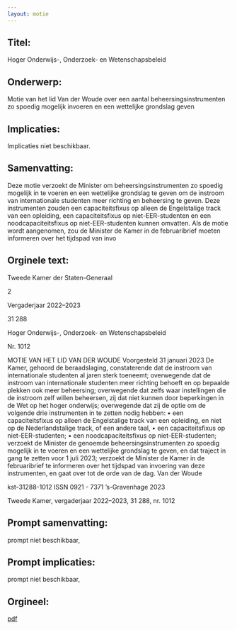 ```yaml
---
layout: motie
---
```

## Titel:
Hoger Onderwijs-, Onderzoek- en Wetenschapsbeleid
## Onderwerp:
Motie van het lid Van der Woude over een aantal beheersingsinstrumenten zo spoedig mogelijk invoeren en een wettelijke grondslag geven 
## Implicaties:
Implicaties niet beschikbaar.
## Samenvatting:

Deze motie verzoekt de Minister om beheersingsinstrumenten zo spoedig mogelijk in te voeren en een wettelijke grondslag te geven om de instroom van internationale studenten meer richting en beheersing te geven. Deze instrumenten zouden een capaciteitsfixus op alleen de Engelstalige track van een opleiding, een capaciteitsfixus op niet-EER-studenten en een noodcapaciteitsfixus op niet-EER-studenten kunnen omvatten. Als de motie wordt aangenomen, zou de Minister de Kamer in de februaribrief moeten informeren over het tijdspad van invo
## Orginele text:


Tweede Kamer der Staten-Generaal

2

Vergaderjaar 2022–2023

31 288

Hoger Onderwijs-, Onderzoek- en
Wetenschapsbeleid

Nr. 1012

MOTIE VAN HET LID VAN DER WOUDE
Voorgesteld 31 januari 2023
De Kamer,
gehoord de beraadslaging,
constaterende dat de instroom van internationale studenten al jaren sterk
toeneemt;
overwegende dat de instroom van internationale studenten meer richting
behoeft en op bepaalde plekken ook meer beheersing;
overwegende dat zelfs waar instellingen die de instroom zelf willen
beheersen, zij dat niet kunnen door beperkingen in de Wet op het hoger
onderwijs;
overwegende dat zij de optie om de volgende drie instrumenten in te
zetten nodig hebben:
• een capaciteitsfixus op alleen de Engelstalige track van een opleiding,
en niet op de Nederlandstalige track, of een andere taal,
• een capaciteitsfixus op niet-EER-studenten;
• een noodcapaciteitsfixus op niet-EER-studenten;
verzoekt de Minister de genoemde beheersingsinstrumenten zo spoedig
mogelijk in te voeren en een wettelijke grondslag te geven, en dat traject
in gang te zetten voor 1 juli 2023;
verzoekt de Minister de Kamer in de februaribrief te informeren over het
tijdspad van invoering van deze instrumenten,
en gaat over tot de orde van de dag.
Van der Woude

kst-31288-1012
ISSN 0921 - 7371
’s-Gravenhage 2023

Tweede Kamer, vergaderjaar 2022–2023, 31 288, nr. 1012


## Prompt samenvatting:
prompt niet beschikbaar,

## Prompt implicaties:
prompt niet beschikbaar,
## Orgineel:
[pdf](https://gegevensmagazijn.tweedekamer.nl/OData/v4/2.0/Document(066589e0-ff32-4008-be95-5cc3de789cf8)/resource)
